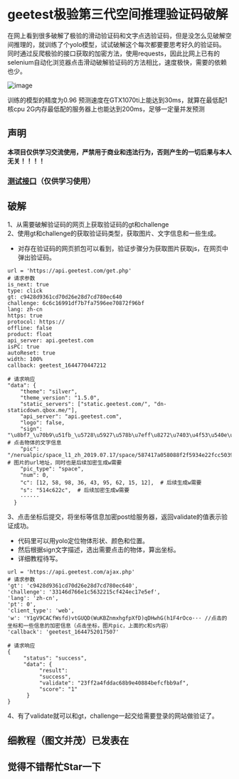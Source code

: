# geetest极验第三代空间推理验证码破解
在网上看到很多破解了极验的滑动验证码和文字点选验证码，但是没怎么见破解空间推理的，就训练了个yolo模型，试试破解这个每次都要要思考好久的验证码。
同时通过反爬极验的接口获取的加密方法，使用requests，因此比网上已有的selenium自动化浏览器点击滑动破解验证码的方法相比，速度极快，需要的依赖也少。   
     
![image](https://github.com/cycyup/crack_geetest/blob/main/images/test1.jpg)     
       
训练的模型的精度为0.96 预测速度在GTX1070ti上能达到30ms，就算在最低配1核cpu 2G内存最低配的服务器上也能达到200ms，足够一定量并发预测   

## **声明**
**本项目仅供学习交流使用，严禁用于商业和违法行为，否则产生的一切后果与本人无关！！！！**

### [测试接口](https://github.com/cycyup/crack_geetest/blob/main/%E6%B5%8B%E8%AF%95%E6%8E%A5%E5%8F%A3.md)（仅供学习使用）

## **破解**     
1、从需要破解验证码的网页上获取验证码的gt和challenge    
2、使用gt和challenge的获取验证码类型，获取图片、文字信息和一些生成。   
    
* 对存在验证码的网页抓包可以看到，验证步骤分为获取图片获取js，在网页中弹出验证码。
```
url = 'https://api.geetest.com/get.php'
# 请求参数
is_next: true
type: click
gt: c9428d9361cd70d26e28d7cd780ec640
challenge: 6c6c16991df7b7fa7596ee70872f96bf
lang: zh-cn
https: true
protocol: https://
offline: false
product: float
api_server: api.geetest.com
isPC: true
autoReset: true
width: 100%
callback: geetest_1644770447212

# 请求响应
"data": {
    "theme": "silver",
    "theme_version": "1.5.0",
    "static_servers": ["static.geetest.com/", "dn-staticdown.qbox.me/"],
    "api_server": "api.geetest.com",
    "logo": false,
    "sign": "\u8bf7_\u70b9\u51fb_\u5728\u5927\u578b\u7eff\u8272\u7403\u4f53\u540e\u9762\u7684\u7ea2\u8272\u7269\u4f53\u3002", # 点击物体的文字信息
    "pic": "/nerualpic/space_l1_zh_2019.07.17/space/587417a058088f2f5934e22fcc503980.jpg",  # 图片的url地址，同时也是后续加密生成w需要
    "pic_type": "space",
    "num": 0,
    "c": [12, 58, 98, 36, 43, 95, 62, 15, 12],  # 后续生成w需要
    "s": "514c622c",  # 后续加密生成w需要
    ······
  }
```
3、点击坐标后提交，将坐标等信息加密post给服务器，返回validate的值表示验证成功。    
    
* 代码里可以用yolo定位物体形状、颜色和位置。     
* 然后根据sign文字描述，选出需要点击的物体，算出坐标。   
* 详细教程待写。   

```
url = 'https://api.geetest.com/ajax.php'
# 请求参数
'gt': 'c9428d9361cd70d26e28d7cd780ec640',
'challenge': '33146d766e1c5632215cf424ec17e5ef',
'lang': 'zh-cn',
'pt': 0',
'client_type': 'web',
'w': 'Y1gV9CACfWsfd)vtGUQD(WuKBZnmxhgfpXfD)qDHwhG(h1F4rOco··· //点击的坐标和一些信息的加密信息（点击坐标，图片pic，上面的c和s内容）
'callback': 'geetest_1644752017507'

# 请求响应
{
     "status": "success", 
     "data": {
          "result": 
          "success", 
          "validate": "23ff2a4fddac68b9e40884befcfbb9af", 
          "score": "1"
      }
}
```
4、有了validate就可以和gt，challenge一起交给需要登录的网站做验证了。    


## 细教程（图文并茂）已发表在

## 觉得不错帮忙Star一下
